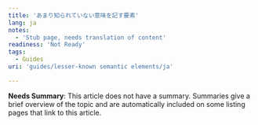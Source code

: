 ```yaml
---
title: 'あまり知られていない意味を記す要素'
lang: ja
notes:
  - 'Stub page, needs translation of content'
readiness: 'Not Ready'
tags:
  - Guides
uri: 'guides/lesser-known semantic elements/ja'

---
```

**Needs Summary**: This article does not have a summary. Summaries give a brief overview of the topic and are automatically included on some listing pages that link to this article.


